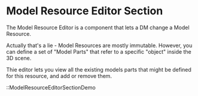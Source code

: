 # Model Resource Editor Section

The Model Resource Editor is a component that lets a DM
change a Model Resource.

Actually that's a lie - Model Resources are mostly immutable.
However, you can define a set of "Model Parts" that refer
to a specific "object" inside the 3D scene.

Thie editor lets you view all the existing models parts that
might be defined for this resource, and add or remove them.

::ModelResourceEditorSectionDemo